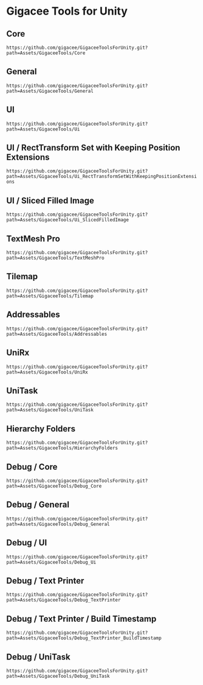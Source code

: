 # Gigacee Tools for Unity

## Core

`https://github.com/gigacee/GigaceeToolsForUnity.git?path=Assets/GigaceeTools/Core`

## General

`https://github.com/gigacee/GigaceeToolsForUnity.git?path=Assets/GigaceeTools/General`

## UI

`https://github.com/gigacee/GigaceeToolsForUnity.git?path=Assets/GigaceeTools/Ui`

## UI / RectTransform Set with Keeping Position Extensions

`https://github.com/gigacee/GigaceeToolsForUnity.git?path=Assets/GigaceeTools/Ui_RectTransformSetWithKeepingPositionExtensions`

## UI / Sliced Filled Image

`https://github.com/gigacee/GigaceeToolsForUnity.git?path=Assets/GigaceeTools/Ui_SlicedFilledImage`

## TextMesh Pro

`https://github.com/gigacee/GigaceeToolsForUnity.git?path=Assets/GigaceeTools/TextMeshPro`

## Tilemap

`https://github.com/gigacee/GigaceeToolsForUnity.git?path=Assets/GigaceeTools/Tilemap`

## Addressables

`https://github.com/gigacee/GigaceeToolsForUnity.git?path=Assets/GigaceeTools/Addressables`

## UniRx

`https://github.com/gigacee/GigaceeToolsForUnity.git?path=Assets/GigaceeTools/UniRx`

## UniTask

`https://github.com/gigacee/GigaceeToolsForUnity.git?path=Assets/GigaceeTools/UniTask`

## Hierarchy Folders

`https://github.com/gigacee/GigaceeToolsForUnity.git?path=Assets/GigaceeTools/HierarchyFolders`

## Debug / Core

`https://github.com/gigacee/GigaceeToolsForUnity.git?path=Assets/GigaceeTools/Debug_Core`

## Debug / General

`https://github.com/gigacee/GigaceeToolsForUnity.git?path=Assets/GigaceeTools/Debug_General`

## Debug / UI

`https://github.com/gigacee/GigaceeToolsForUnity.git?path=Assets/GigaceeTools/Debug_Ui`

## Debug / Text Printer

`https://github.com/gigacee/GigaceeToolsForUnity.git?path=Assets/GigaceeTools/Debug_TextPrinter`

## Debug / Text Printer / Build Timestamp

`https://github.com/gigacee/GigaceeToolsForUnity.git?path=Assets/GigaceeTools/Debug_TextPrinter_BuildTimestamp`

## Debug / UniTask

`https://github.com/gigacee/GigaceeToolsForUnity.git?path=Assets/GigaceeTools/Debug_UniTask`
